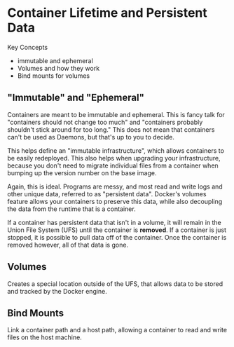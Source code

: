 # Container Lifetime and Persistent Data

Key Concepts

- immutable and ephemeral
- Volumes and how they work
- Bind mounts for volumes

## "Immutable" and "Ephemeral"

Containers are meant to be immutable and ephemeral. This is fancy talk for
"containers should not change too much" and "containers probably shouldn't stick
around for too long." This does not mean that containers can't be used as
Daemons, but that's up to you to decide. 

This helps define an "immutable infrastructure", which allows containers to be
easily redeployed. This also helps when upgrading your infrastructure, because
you don't need to migrate individual files from a container when bumping up the
version number on the base image.

Again, this is ideal. Programs are messy, and most read and write logs and other
unique data, referred to as "persistent data". Docker's volumes feature allows
your containers to preserve this data, while also decoupling the data from the
runtime that is a container.

If a container has persistent data that isn't in a volume, it will remain in the
Union File System (UFS) until the container is **removed**. If a container is
just stopped, it is possible to pull data off of the container. Once the
container is removed however, all of that data is gone.

## Volumes 

Creates a special location outside of the UFS, that allows data to be stored and
tracked by the Docker engine.

## Bind Mounts

Link a container path and a host path, allowing a container to read and write
files on the host machine.
